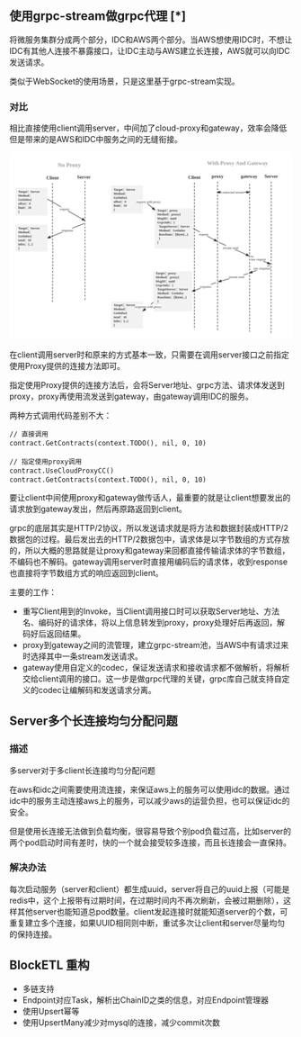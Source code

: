 ## 使用grpc-stream做grpc代理 [*]

将微服务集群分成两个部分，IDC和AWS两个部分。当AWS想使用IDC时，不想让IDC有其他人连接不暴露接口，让IDC主动与AWS建立长连接，AWS就可以向IDC发送请求。

类似于WebSocket的使用场景，只是这里基于grpc-stream实现。

### 对比

相比直接使用client调用server，中间加了cloud-proxy和gateway，效率会降低但是带来的是AWS和IDC中服务之间的无缝衔接。

![架构](../picture/grpc-stream-proxy.png)

在client调用server时和原来的方式基本一致，只需要在调用server接口之前指定使用Proxy提供的连接方法即可。

指定使用Proxy提供的连接方法后，会将Server地址、grpc方法、请求体发送到proxy，proxy再使用流发送到gateway，由gateway调用IDC的服务。

两种方式调用代码差别不大：

```Golang
// 直接调用
contract.GetContracts(context.TODO(), nil, 0, 10)

// 指定使用proxy调用
contract.UseCloudProxyCC()
contract.GetContracts(context.TODO(), nil, 0, 10)
```

要让client中间使用proxy和gateway做传话人，最重要的就是让client想要发出的请求放到gateway发出，然后再原路返回到client。

grpc的底层其实是HTTP/2协议，所以发送请求就是将方法和数据封装成HTTP/2数据包的过程。最后发出去的HTTP/2数据包中，请求体是以字节数组的方式存放的，所以大概的思路就是让proxy和gateway来回都直接传输请求体的字节数组，不编码也不解码。gateway调用server时直接用编码后的请求体，收到response也直接将字节数组方式的响应返回到client。

主要的工作：

- 重写Client用到的Invoke，当Client调用接口时可以获取Server地址、方法名、编码好的请求体，将以上信息转发到proxy，proxy处理好后再返回，解码好后返回结果。
- proxy到gateway之间的流管理，建立grpc-stream池，当AWS中有请求过来时选择其中一条stream发送请求。
- gateway使用自定义的codec，保证发送请求和接收请求都不做解析，将解析交给client调用的接口。这一步是做grpc代理的关键，grpc库自己就支持自定义的codec让编解码和发送请求分离。
  

## Server多个长连接均匀分配问题

### 描述

多server对于多client长连接均匀分配问题

在aws和idc之间需要使用流连接，来保证aws上的服务可以使用idc的数据。通过idc中的服务主动连接aws上的服务，可以减少aws的运营负担，也可以保证idc的安全。

但是使用长连接无法做到负载均衡，很容易导致个别pod负载过高，比如server的两个pod启动时间有差时，快的一个就会接受较多连接，而且长连接会一直保持。

### 解决办法

每次启动服务（server和client）都生成uuid，server将自己的uuid上报（可能是redis中，这个上报带有过期时间，在过期时间内不再次刷新，会被过期删除），这样其他server也能知道总pod数量。client发起连接时就能知道server的个数，可重复建立多个连接，如果UUID相同则中断，重试多次让client和server尽量均匀的保持连接。

## BlockETL 重构

- 多链支持
- Endpoint对应Task，解析出ChainID之类的信息，对应Endpoint管理器
- 使用Upsert幂等
- 使用UpsertMany减少对mysql的连接，减少commit次数 